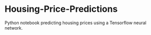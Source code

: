 # Housing-Price-Predictions
Python notebook predicting housing prices using a Tensorflow neural network.
